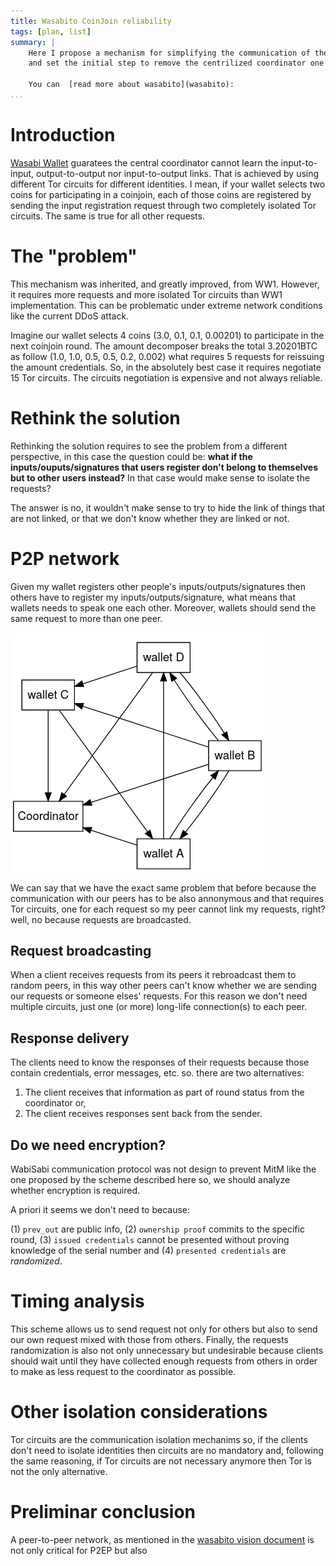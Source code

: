 ```yaml
---
title: Wasabito CoinJoin reliability
tags: [plan, list]
summary: |
    Here I propose a mechanism for simplifying the communication of the clients with the centralized coordinator
    and set the initial step to remove the centrilized coordinator one day.

    You can  [read more about wasabito](wasabito):
...
```



# Introduction

[Wasabi Wallet](http://github.com/zkSNACKs/WalletWasabi) guaratees the central coordinator cannot learn the input-to-input, output-to-output nor input-to-output links.
That is achieved by using different Tor circuits for different identities. I mean, if your wallet selects two coins for
participating in a coinjoin, each of those coins are registered by sending the input registration request through two
completely isolated Tor circuits. The same is true for all other requests.

# The "problem"

This mechanism was inherited, and greatly improved, from WW1. However, it requires more requests and more isolated Tor circuits
than WW1 implementation. This can be problematic under extreme network conditions like the current DDoS attack.

Imagine our wallet selects 4 coins (3.0, 0.1, 0.1, 0.00201) to participate in the next coinjoin round. The amount decomposer 
breaks the total 3.20201BTC as follow (1.0, 1.0, 0.5, 0.5, 0.2, 0.002) what requires 5 requests for reissuing the amount
credentials. So, in the absolutely best case it requires negotiate 15 Tor circuits. The circuits negotiation is expensive and
not always reliable. 

# Rethink the solution

Rethinking the solution requires to see the problem from a different perspective, in this case the question could be: **what if the
inputs/ouputs/signatures that users register don't belong to themselves but to other users instead?** In that case would make sense to
isolate the requests? 

The answer is no, it wouldn't make sense to try to hide the link of things that are not linked, or that we don't know whether
they are linked or not.

# P2P network

Given my wallet registers other people's inputs/outputs/signatures then others have to register my inputs/outputs/signature,
what means that wallets needs to speak one each other. Moreover, wallets should send the same request to more than one peer.


![](../../src/images/p2p.png)

We can say that we have the exact same problem that before because the communication with our peers has to be also 
annonymous and that requires Tor circuits, one for each request so my peer cannot link my requests, right? well, no because
requests are broadcasted.

## Request broadcasting

When a client receives requests from its peers it rebroadcast them to random peers, in this way other peers can't know whether
we are sending our requests or someone elses' requests. For this reason we don't need multiple circuits, just one (or more) 
long-life connection(s) to each peer.  


## Response delivery

The clients need to know the responses of their requests because those contain credentials, error messages, etc. so. there
are two alternatives:

1. The client receives that information as part of round status from the coordinator or,
2. The client receives responses sent back from the sender.

## Do we need encryption?

WabiSabi communication protocol was not design to prevent MitM like 
the one proposed by the scheme described here so, we should analyze whether
encryption is required.

A priori it seems we don't need to because:

(1) `prev_out` are public info,
(2) `ownership proof` commits to the specific round, 
(3) `issued credentials` cannot be presented without proving knowledge of the serial number and
(4) `presented credentials` are _randomized_. 


# Timing analysis

This scheme allows us to send request not only for others but also to send our own request mixed with those from others. Finally,
the requests randomization is also not only unnecessary but undesirable because clients should wait until they have collected 
enough requests from others in order to make as less request to the coordinator as possible.

# Other isolation considerations

Tor circuits are the communication isolation mechanims so, if the clients don't need to isolate identities then circuits are
no mandatory and, following the same reasoning, if Tor circuits are not necessary anymore then Tor is not the only alternative.

# Preliminar conclusion

A peer-to-peer network, as mentioned in the  [wasabito vision document](wasabito) is not only critical for P2EP but also


